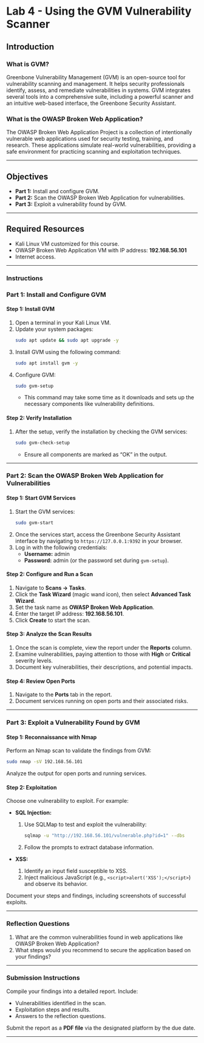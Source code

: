 # Lab 4 - Using the GVM Vulnerability Scanner

## **Introduction**

### **What is GVM?**
Greenbone Vulnerability Management (GVM) is an open-source tool for vulnerability scanning and management. It helps security professionals identify, assess, and remediate vulnerabilities in systems. GVM integrates several tools into a comprehensive suite, including a powerful scanner and an intuitive web-based interface, the Greenbone Security Assistant.

### **What is the OWASP Broken Web Application?**
The OWASP Broken Web Application Project is a collection of intentionally vulnerable web applications used for security testing, training, and research. These applications simulate real-world vulnerabilities, providing a safe environment for practicing scanning and exploitation techniques.

---

## **Objectives**
- **Part 1:** Install and configure GVM.
- **Part 2:** Scan the OWASP Broken Web Application for vulnerabilities.
- **Part 3:** Exploit a vulnerability found by GVM.

---

## **Required Resources**
- Kali Linux VM customized for this course.
- OWASP Broken Web Application VM with IP address: **192.168.56.101**
- Internet access.

---

### **Instructions**

### Part 1: Install and Configure GVM

#### **Step 1: Install GVM**
1. Open a terminal in your Kali Linux VM.
2. Update your system packages:
   ```bash
   sudo apt update && sudo apt upgrade -y
   ```
3. Install GVM using the following command:
   ```bash
   sudo apt install gvm -y
   ```
4. Configure GVM:
   ```bash
   sudo gvm-setup
   ```
   - This command may take some time as it downloads and sets up the necessary components like vulnerability definitions.

#### **Step 2: Verify Installation**
1. After the setup, verify the installation by checking the GVM services:
   ```bash
   sudo gvm-check-setup
   ```
   - Ensure all components are marked as “OK” in the output.

---

### Part 2: Scan the OWASP Broken Web Application for Vulnerabilities

#### **Step 1: Start GVM Services**
1. Start the GVM services:
   ```bash
   sudo gvm-start
   ```
2. Once the services start, access the Greenbone Security Assistant interface by navigating to `https://127.0.0.1:9392` in your browser.
3. Log in with the following credentials:
   - **Username:** admin
   - **Password:** admin (or the password set during `gvm-setup`).

#### **Step 2: Configure and Run a Scan**
1. Navigate to **Scans -> Tasks**.
2. Click the **Task Wizard** (magic wand icon), then select **Advanced Task Wizard**.
3. Set the task name as **OWASP Broken Web Application**.
4. Enter the target IP address: **192.168.56.101**.
5. Click **Create** to start the scan.

#### **Step 3: Analyze the Scan Results**
1. Once the scan is complete, view the report under the **Reports** column.
2. Examine vulnerabilities, paying attention to those with **High** or **Critical** severity levels.
3. Document key vulnerabilities, their descriptions, and potential impacts.

#### **Step 4: Review Open Ports**
1. Navigate to the **Ports** tab in the report.
2. Document services running on open ports and their associated risks.

---

### Part 3: Exploit a Vulnerability Found by GVM

#### **Step 1: Reconnaissance with Nmap**
Perform an Nmap scan to validate the findings from GVM:
```bash
sudo nmap -sV 192.168.56.101
```
Analyze the output for open ports and running services.

#### **Step 2: Exploitation**
Choose one vulnerability to exploit. For example:
- **SQL Injection:**
   1. Use SQLMap to test and exploit the vulnerability:
      ```bash
      sqlmap -u "http://192.168.56.101/vulnerable.php?id=1" --dbs
      ```
   2. Follow the prompts to extract database information.

- **XSS:**
   1. Identify an input field susceptible to XSS.
   2. Inject malicious JavaScript (e.g., `<script>alert('XSS');</script>`) and observe its behavior.

Document your steps and findings, including screenshots of successful exploits.

---

### **Reflection Questions**
1. What are the common vulnerabilities found in web applications like OWASP Broken Web Application?
2. What steps would you recommend to secure the application based on your findings?

---

### **Submission Instructions**
Compile your findings into a detailed report. Include:
- Vulnerabilities identified in the scan.
- Exploitation steps and results.
- Answers to the reflection questions.

Submit the report as a **PDF file** via the designated platform by the due date.

---
